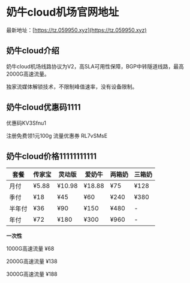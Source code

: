 # 奶牛cloud机场官网地址

最新地址：[https://tz.059950.xyz](https://tz.059950.xyz)

## 奶牛cloud介绍

奶牛cloud机场线路协议为V2，高SLA可用性保障，BGP中转隧道线路，最高2000G高速流量。

独家流媒体解锁技术，不限制峰值速率，没有设备限制。

## 奶牛cloud优惠码1111

优惠码KV3Sfnu1

注册免费领1元100g 流量优惠券 RL7vSMsE

## 奶牛cloud价格11111111111

|套餐|传家宝|灵动版|爱奶牛|两箱奶|三箱奶|
|----|----|----|----|----|----|
|月付|¥5.88|¥10.98|¥18.88|¥75|¥128|
|季付|¥18|¥45|¥60|¥240|¥380|
|半年付|¥36|¥90|¥150|¥480|-|
|年付|¥72|¥180|¥300|¥960|-|

**一次性**

1000G高速流量 ¥68

2000G高速流量 ¥138

3000G高速流量 ¥188
